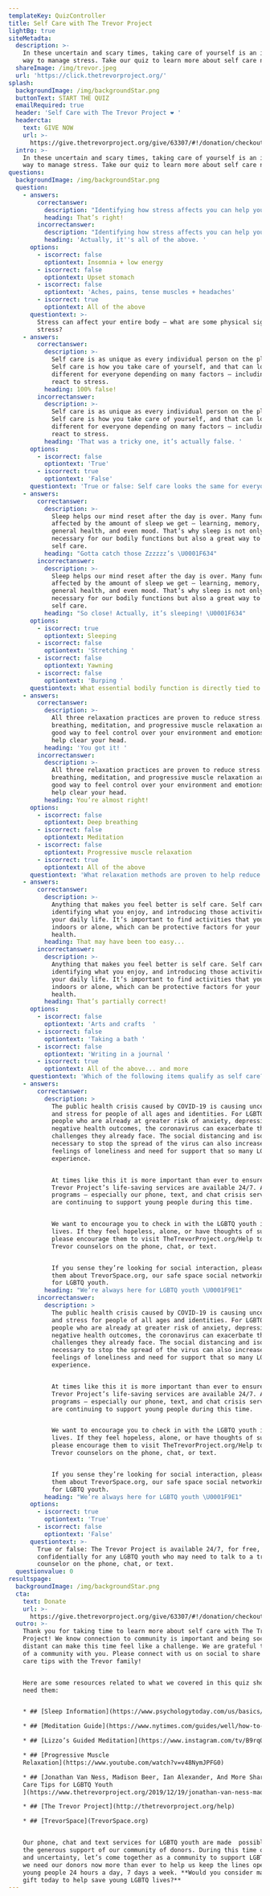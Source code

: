 ```yaml
---
templateKey: QuizController
title: Self Care with The Trevor Project
lightBg: true
siteMetadta:
  description: >-
    In these uncertain and scary times, taking care of yourself is an important
    way to manage stress. Take our quiz to learn more about self care now!
  shareImage: /img/trevor.jpeg
  url: 'https://click.thetrevorproject.org/'
splash:
  backgroundImage: /img/backgroundStar.png
  buttonText: START THE QUIZ
  emailRequired: true
  header: 'Self Care with The Trevor Project ❤️ '
  headercta:
    text: GIVE NOW
    url: >-
      https://give.thetrevorproject.org/give/63307/#!/donation/checkout?c_src=quiz&c_src2=selfcarequiz032020
  intro: >-
    In these uncertain and scary times, taking care of yourself is an important
    way to manage stress. Take our quiz to learn more about self care now!
questions:
  backgroundImage: /img/backgroundStar.png
  question:
    - answers:
        correctanswer:
          description: "Identifying how stress affects you can help you in developing a self care plan. Be on the lookout for some of the most common physical signs of stress:\n\t• Insomnia \n\t• Low energy\n\t• Upset stomach\n\t• Aches, pains, and tense muscles \n        • Headaches\n\nNow let’s talk about how self care can help you!"
          heading: That’s right!
        incorrectanswer:
          description: "Identifying how stress affects you can help you in developing a self care plan. Be on the lookout for some of the most common physical signs of stress:\n\t• Insomnia \n\t• Low energy\n\t• Upset stomach\n\t• Aches, pains, and tense muscles \n        • Headaches\n\nNow let’s talk about how self care can help you!"
          heading: 'Actually, it''s all of the above. '
      options:
        - iscorrect: false
          optiontext: Insomnia + low energy
        - iscorrect: false
          optiontext: Upset stomach
        - iscorrect: false
          optiontext: 'Aches, pains, tense muscles + headaches'
        - iscorrect: true
          optiontext: All of the above
      questiontext: >-
        Stress can affect your entire body — what are some physical signs of
        stress?
    - answers:
        correctanswer:
          description: >-
            Self care is as unique as every individual person on the planet.
            Self care is how you take care of yourself, and that can look
            different for everyone depending on many factors — including how you
            react to stress. 
          heading: 100% false!
        incorrectanswer:
          description: >-
            Self care is as unique as every individual person on the planet.
            Self care is how you take care of yourself, and that can look
            different for everyone depending on many factors — including how you
            react to stress. 
          heading: 'That was a tricky one, it’s actually false. '
      options:
        - iscorrect: false
          optiontext: 'True'
        - iscorrect: true
          optiontext: 'False'
      questiontext: 'True or false: Self care looks the same for everyone. '
    - answers:
        correctanswer:
          description: >-
            Sleep helps our mind reset after the day is over. Many functions are
            affected by the amount of sleep we get — learning, memory, stamina,
            general health, and even mood. That’s why sleep is not only
            necessary for our bodily functions but also a great way to help with
            self care. 
          heading: "Gotta catch those Zzzzzz’s \U0001F634"
        incorrectanswer:
          description: >-
            Sleep helps our mind reset after the day is over. Many functions are
            affected by the amount of sleep we get — learning, memory, stamina,
            general health, and even mood. That’s why sleep is not only
            necessary for our bodily functions but also a great way to help with
            self care. 
          heading: "So close! Actually, it’s sleeping! \U0001F634"
      options:
        - iscorrect: true
          optiontext: Sleeping
        - iscorrect: false
          optiontext: 'Stretching '
        - iscorrect: false
          optiontext: Yawning
        - iscorrect: false
          optiontext: 'Burping '
      questiontext: What essential bodily function is directly tied to self care?
    - answers:
        correctanswer:
          description: >-
            All three relaxation practices are proven to reduce stress. Deep
            breathing, meditation, and progressive muscle relaxation are also a
            good way to feel control over your environment and emotions, and can
            help clear your head. 
          heading: 'You got it! '
        incorrectanswer:
          description: >-
            All three relaxation practices are proven to reduce stress. Deep
            breathing, meditation, and progressive muscle relaxation are also a
            good way to feel control over your environment and emotions, and can
            help clear your head. 
          heading: You’re almost right!
      options:
        - iscorrect: false
          optiontext: Deep breathing
        - iscorrect: false
          optiontext: Meditation
        - iscorrect: false
          optiontext: Progressive muscle relaxation
        - iscorrect: true
          optiontext: All of the above
      questiontext: 'What relaxation methods are proven to help reduce stress? '
    - answers:
        correctanswer:
          description: >-
            Anything that makes you feel better is self care. Self care is about
            identifying what you enjoy, and introducing those activities into
            your daily life. It’s important to find activities that you can do
            indoors or alone, which can be protective factors for your mental
            health. 
          heading: That may have been too easy...
        incorrectanswer:
          description: >-
            Anything that makes you feel better is self care. Self care is about
            identifying what you enjoy, and introducing those activities into
            your daily life. It’s important to find activities that you can do
            indoors or alone, which can be protective factors for your mental
            health. 
          heading: That’s partially correct!
      options:
        - iscorrect: false
          optiontext: 'Arts and crafts  '
        - iscorrect: false
          optiontext: 'Taking a bath '
        - iscorrect: false
          optiontext: 'Writing in a journal '
        - iscorrect: true
          optiontext: All of the above... and more
      questiontext: 'Which of the following items qualify as self care? '
    - answers:
        correctanswer:
          description: >
            The public health crisis caused by COVID-19 is causing uncertainty
            and stress for people of all ages and identities. For LGBTQ young
            people who are already at greater risk of anxiety, depression, and
            negative health outcomes, the coronavirus can exacerbate the
            challenges they already face. The social distancing and isolation
            necessary to stop the spread of the virus can also increase the
            feelings of loneliness and need for support that so many LGBTQ youth
            experience.


            At times like this it is more important than ever to ensure The
            Trevor Project’s life-saving services are available 24/7. All our
            programs — especially our phone, text, and chat crisis services —
            are continuing to support young people during this time. 


            We want to encourage you to check in with the LGBTQ youth in your
            lives. If they feel hopeless, alone, or have thoughts of suicide,
            please encourage them to visit TheTrevorProject.org/Help to access
            Trevor counselors on the phone, chat, or text. 


            If you sense they’re looking for social interaction, please tell
            them about TrevorSpace.org, our safe space social networking site
            for LGBTQ youth. 
          heading: "We’re always here for LGBTQ youth \U0001F9E1"
        incorrectanswer:
          description: >
            The public health crisis caused by COVID-19 is causing uncertainty
            and stress for people of all ages and identities. For LGBTQ young
            people who are already at greater risk of anxiety, depression, and
            negative health outcomes, the coronavirus can exacerbate the
            challenges they already face. The social distancing and isolation
            necessary to stop the spread of the virus can also increase the
            feelings of loneliness and need for support that so many LGBTQ youth
            experience.


            At times like this it is more important than ever to ensure The
            Trevor Project’s life-saving services are available 24/7. All our
            programs — especially our phone, text, and chat crisis services —
            are continuing to support young people during this time. 


            We want to encourage you to check in with the LGBTQ youth in your
            lives. If they feel hopeless, alone, or have thoughts of suicide,
            please encourage them to visit TheTrevorProject.org/Help to access
            Trevor counselors on the phone, chat, or text. 


            If you sense they’re looking for social interaction, please tell
            them about TrevorSpace.org, our safe space social networking site
            for LGBTQ youth. 
          heading: "We’re always here for LGBTQ youth \U0001F9E1"
      options:
        - iscorrect: true
          optiontext: 'True'
        - iscorrect: false
          optiontext: 'False'
      questiontext: >-
        True or false: The Trevor Project is available 24/7, for free, and
        confidentially for any LGBTQ youth who may need to talk to a trained
        counselor on the phone, chat, or text.
  questionvalue: 0
resultspage:
  backgroundImage: /img/backgroundStar.png
  cta:
    text: Donate
    url: >-
      https://give.thetrevorproject.org/give/63307/#!/donation/checkout?c_src=quiz&c_src2=selfcarequiz032020
  outro: >-
    Thank you for taking time to learn more about self care with The Trevor
    Project! We know connection to community is important and being socially
    distant can make this time feel like a challenge. We are grateful to be part
    of a community with you. Please connect with us on social to share your self
    care tips with the Trevor family! 


    Here are some resources related to what we covered in this quiz should you
    need them: 


    * ## [Sleep Information](https://www.psychologytoday.com/us/basics/sleep)

    * ## [Meditation Guide](https://www.nytimes.com/guides/well/how-to-meditate)

    * ## [Lizzo’s Guided Meditation](https://www.instagram.com/tv/B9rq0CJh3y2/)

    * ## [Progressive Muscle
    Relaxation](https://www.youtube.com/watch?v=v48NymJPFG0)

    * ## [Jonathan Van Ness, Madison Beer, Ian Alexander, And More Share Self
    Care Tips for LGBTQ Youth
    ](https://www.thetrevorproject.org/2019/12/19/jonathan-van-ness-madison-beer-ian-alexander-and-more-share-self-care-tips-for-lgbtq-youth/)

    * ## [The Trevor Project](http://thetrevorproject.org/help)

    * ## [TrevorSpace](TrevorSpace.org)


    Our phone, chat and text services for LGBTQ youth are made  possible with
    the generous support of our community of donors. During this time of stress
    and uncertainty, let’s come together as a community to support LGBTQ youth —
    we need our donors now more than ever to help us keep the lines open for
    young people 24 hours a day, 7 days a week. **Would you consider making a
    gift today to help save young LGBTQ lives?**
---
```


